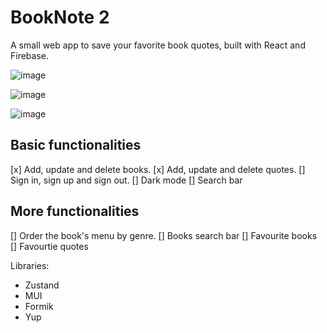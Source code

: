 # BookNote 2

A small web app to save your favorite book quotes, built with React and Firebase.

![image](https://github.com/user-attachments/assets/3d46c518-bf84-4b5c-bce7-2aa8d493e4d8)

![image](https://github.com/user-attachments/assets/0882016a-2f51-4a7c-b00f-f93f09b87c26)

![image](https://github.com/user-attachments/assets/edce68c5-268f-4f39-8d9e-8fb71248f0f2)

## Basic functionalities

[x] Add, update and delete books.
[x] Add, update and delete quotes.
[] Sign in, sign up and sign out.
[] Dark mode
[] Search bar

## More functionalities

[] Order the book's menu by genre.
[] Books search bar
[] Favourite books
[] Favourtie quotes

Libraries:

- Zustand
- MUI
- Formik
- Yup
